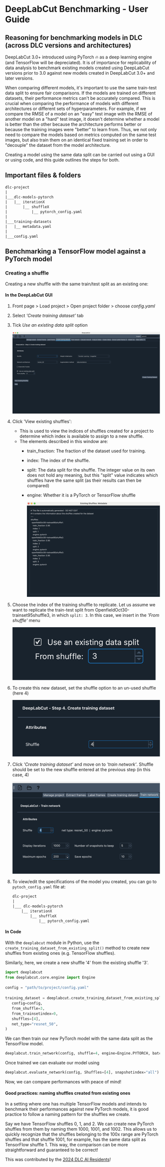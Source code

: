 # DeepLabCut Benchmarking - User Guide

## Reasoning for benchmarking models in DLC (across DLC versions and architectures)

DeepLabCut 3.0+ introduced using PyTorch 🔥 as a deep learning engine (and TensorFlow will be depreciated). 
It is of importance for replicability of data analysis to benchmark existing models created using DeepLabCut versions
prior to 3.0 against new models created in DeepLabCut 3.0+ and later versions.

When comparing different models, it's important to use the same train-test data 
split to ensure fair comparisons. If the models are trained on different datasets, 
their performance metrics can't be accurately compared. This is crucial when 
comparing the performance of models with different architectures or different 
sets of hyperparameters. For example, if we compare the RMSE of a model on an 
"easy" test image with the RMSE of another model on a "hard" test image, it 
doesn't determine whether a model is better than the other because the 
architecture performs better or because the training images were "better" to 
learn from. Thus, we not only need to compare the models based on metrics 
computed on the same test images, but also train them on an identical fixed 
training set in order to "decouple" the dataset from the model architecture.

Creating a model using the same data split can be carried out using a GUI or 
using code, and this guide outlines the steps for both.

## Important files & folders

```
dlc-project
|
|___dlc-models-pytorch
|   |__ iterationX
|       |__ shuffleX
|           |__ pytorch_config.yaml
|  
|___training-datasets
|   |__ metadata.yaml
|
|___config.yaml
```

## Benchmarking a TensorFlow model against a PyTorch model

### Creating a shuffle

Creating a new shuffle with the same train/test split as an existing one:
#### In the DeepLabCut GUI
1. Front page > Load project > Open project folder > choose *config.yaml*
2. Select *'Create training dataset'* tab
3. Tick *Use an existing data split* option    

    ![create_from_existing](<assets/img1.png>)
4. Click 'View existing shuffles':
    - This is used to view the indices of shuffles created for a project to determine which index is available to assign to a new shuffle.
    - The elements described in this window are:
        - train_fraction: The fraction of the dataset used for training.
        - index: The index of the shuffle.
        - split: The data split for the shuffle. The integer value on its own does not
hold any meaning, but this "split" value indicates which shuffles have the same split 
(as their results can then be compared)
        - engine: Whether it is a PyTorch or TensorFlow shuffle

            ![view_existing_sh](<assets/img2.png>)
5. Choose the index of the training shuffle to replicate. Let us assume we want
to replicate the train-test split from OpenfieldOct30-trainset95shuffle3, in which
`split: 3`. In this case, we insert in the *'From shuffle'* menu
    
    ![choose_existing_index](<assets/img3.png>)
6. To create this new dataset, set the shuffle option to an un-used shuffle
(here 4)
    
    ![choose_new_index](<assets/img4.png>)
7. Click *'Create training dataset'* and move on to *'train network'*. Shuffle should be 
set to the new shuffle entered at the previous step (in this case, 4)
    
    ![create_from_existing](<assets/img5.png>)
8. To view/edit the specifications of the model you created, you can go to `pytoch_config.yaml` file at:
    ```
    dlc-project
    |
    |___ dlc-models-pytorch
        |__ iterationX
            |__ shuffleX
                |__ pytorch_config.yaml
    ```

#### In Code 

With the `deeplabcut` module in Python, use the
`create_training_dataset_from_existing_split()` method to create new shuffles from
existing ones (e.g. TensorFlow shuffles).

Similarly, here, we create a new shuffle '4' from the existing shuffle '3'.

```python
import deeplabcut
from deeplabcut.core.engine import Engine

config = "path/to/project/config.yaml"

training_dataset = deeplabcut.create_training_dataset_from_existing_split(
   config=config,
   from_shuffle=3,
   from_trainsetindex=0,
   shuffles=[4],
   net_type="resnet_50",
)
```

We can then train our new PyTorch model with the same data split as the
TensorFlow model.

```python
deeplabcut.train_network(config, shuffle=4, engine=Engine.PYTORCH, batch_size=8)
```

Once trained we can evaluate our model using

```python
deeplabcut.evaluate_network(config, Shuffles=[4], snapshotindex="all")
```
Now, we can compare performances with peace of mind!

#### Good practices: naming shuffles created from existing ones

In a setting where one has multiple TensorFlow models and intends to benchmark 
their performances against new PyTorch models, it is good practice to follow 
a naming pattern for the shuffles we create.

Say we have TensorFlow shuffles 0, 1, and 2. We can create new PyTorch shuffles 
from them by naming them 1000, 1001, and 1002. This allows us to quickly 
recognize that the shuffles belonging to the 100x range are PyTorch shuffles 
and that shuffle 1001, for example, has the same data split as TensorFlow 
shuffle 1. This way, the comparison can be more straightforward and guaranteed 
to be correct!

This was contributed by the [2024 DLC AI Residents](https://www.deeplabcutairesidency.org/our-team)!
